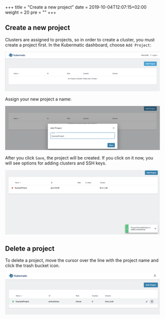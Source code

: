 +++
title = "Create a new project"
date = 2019-10-04T12:07:15+02:00
weight = 20
pre = "<b></b>"
+++

## Create a new project

Clusters are assigned to projects, so in order to create a cluster, you must create a project first. In the Kubermatic dashboard, choose `Add Project`:

![Add Project](01-create-project-overview.png)

Assign your new project a name:

![Dialog to assign a project name](01-create-project-name.png)

After you click `Save`, the project will be created. If you click on it now, you will see options for adding clusters and SSH keys.

![Creating the project](01-create-project-creating.png)

## Delete a project

To delete a project, move the cursor over the line with the project name and click the trash bucket icon.

![Deleting the project](01-delete-project.png)